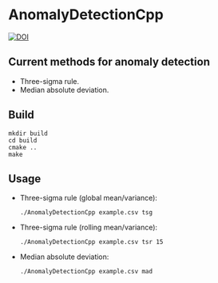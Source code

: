 # AnomalyDetectionCpp

[![DOI](https://zenodo.org/badge/195661645.svg)](https://zenodo.org/badge/latestdoi/195661645)

## Current methods for anomaly detection

* Three-sigma rule.
* Median absolute deviation.

## Build

```
mkdir build
cd build
cmake ..
make
```

## Usage

* Three-sigma rule (global mean/variance):
    ```
    ./AnomalyDetectionCpp example.csv tsg
    ```
    
* Three-sigma rule (rolling mean/variance):
    ```
    ./AnomalyDetectionCpp example.csv tsr 15
    ```

* Median absolute deviation:
    ```
    ./AnomalyDetectionCpp example.csv mad
    ```
